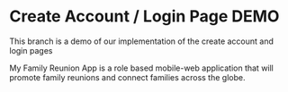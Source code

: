 # Create Account / Login Page DEMO
This branch is a demo of our implementation of the create account and login pages

My Family Reunion App is a role based mobile-web application that will promote family reunions and connect families across the globe.
